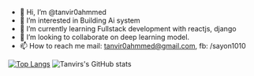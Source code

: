 - 👋 Hi, I’m @tanvir0ahmmed
- 👀 I’m interested in Building Ai system
- 🌱 I’m currently learning Fullstack development with reactjs, django
- 💞️ I’m looking to collaborate on deep learning model.
- 📫 How to reach me mail: tanvir0ahmmed@gmail.com, fb: /sayon1010

<!---
tanvir0ahmmed/tanvir0ahmmed is a ✨ special ✨ repository because its `README.md` (this file) appears on your GitHub profile.
You can click the Preview link to take a look at your changes.
--->
[![Top Langs](https://github-readme-stats.vercel.app/api/top-langs/?username=tanvir0ahmmed&layout=compact)](https://github.com/tanvir0ahmmed/github-readme-stats)
![Tanvirs's GitHub stats](https://github-readme-stats.vercel.app/api?username=tanvir0ahmmed&show_icons=true&theme=radical)
